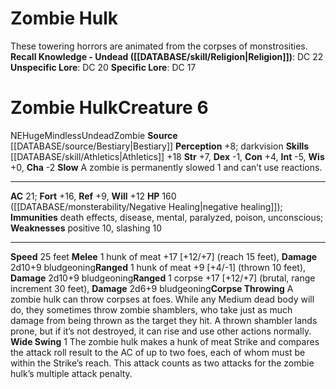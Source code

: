 ﻿---
ac: '21'
alignment: NE
all_resistance: null
burrow_speed: null
charisma: '-2'
climb_speed: null
constitution: '+4'
creature_ability:
- Corpse Throwing
- Slow
- Wide Swing
creature_family: '[[DATABASE/monsterfamily/Zombie|Zombie]]'
dexterity: '-1'
element: null
fly_speed: null
fortitude: '+16'
hardness: null
hp: 160 ( negative healing )
id: '426'
immunity:
- death effects
- disease
- mental
- paralyzed
- poison
- unconscious
intelligence: '-5'
land_speed: '25'
language: null
level: '6'
max_speed: '25'
name: Zombie Hulk
perception: '+8'
rarity: Common
reflex: '+9'
resistance: null
rus_type_level: null
school: null
sense:
- darkvision
size: Huge
skill:
- '[[DATABASE/skill/Athletics|Athletics]] +18'
source: '[[DATABASE/source/Bestiary|Bestiary]]'
speed:
- 25 feet
spell: null
strength: '+7'
strength_req: '7'
strongest_save:
- Fortitude
swim_speed: null
trait:
- '[[DATABASE/trait/Mindless|Mindless]]'
- '[[DATABASE/trait/Undead|Undead]]'
- '[[DATABASE/trait/Zombie|Zombie]]'
type: Creature
vision: Darkvision
weakest_save:
- Reflex
weakness:
- positive 10
- slashing 10
will: '+12'
wisdom: '+0'

---
# Zombie Hulk

These towering horrors are animated from the corpses of monstrosities.
**Recall Knowledge - Undead ([[DATABASE/skill/Religion|Religion]])**: DC 22
**Unspecific Lore**: DC 20
**Specific Lore**: DC 17

# Zombie Hulk<span class="item-type">Creature 6</span>

<span class="trait-alignment item-trait">NE</span><span class="trait-size item-trait">Huge</span><span class="item-trait">Mindless</span><span class="item-trait">Undead</span><span class="item-trait">Zombie</span>
**Source** [[DATABASE/source/Bestiary|Bestiary]]
**Perception** +8; darkvision
**Skills** [[DATABASE/skill/Athletics|Athletics]] +18
**Str** +7, **Dex** -1, **Con** +4, **Int** -5, **Wis** +0, **Cha** -2
**Slow** A zombie is permanently slowed 1 and can’t use reactions.

---
**AC** 21; **Fort** +16, **Ref** +9, **Will** +12
**HP** 160 ([[DATABASE/monsterability/Negative Healing|negative healing]]); **Immunities** death effects, disease, mental, paralyzed, poison, unconscious; **Weaknesses** positive 10, slashing 10

---
**Speed** 25 feet
<span class="in-box-ability">**Melee** <span class="action-icon">1</span> hunk of meat +17 [+12/+7] (reach 15 feet), **Damage** 2d10+9 bludgeoning</span><span class="in-box-ability">**Ranged** <span class="action-icon">1</span> hunk of meat +9 [+4/-1] (thrown 10 feet), **Damage** 2d10+9 bludgeoning</span><span class="in-box-ability">**Ranged** <span class="action-icon">1</span> corpse +17 [+12/+7] (brutal, range increment 30 feet), **Damage** 2d6+9 bludgeoning</span><span class="in-box-ability">**Corpse Throwing** A zombie hulk can throw corpses at foes. While any Medium dead body will do, they sometimes throw zombie shamblers, who take just as much damage from being thrown as the target they hit. A thrown shambler lands prone, but if it’s not destroyed, it can rise and use other actions normally. </span><span class="in-box-ability">**Wide Swing** <span class="action-icon">1</span> The zombie hulk makes a hunk of meat Strike and compares the attack roll result to the AC of up to two foes, each of whom must be within the Strike’s reach. This attack counts as two attacks for the zombie hulk’s multiple attack penalty.</span>